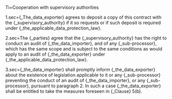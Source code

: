 Ti=Cooperation with supervisory authorities

1.sec={_The_data_exporter} agrees to deposit a copy of this contract with the {_supervisory_authority} if it so requests or if such deposit is required under {_the_applicable_data_protection_law}.

2.sec=The {_parties} agree that the {_supervisory_authority} has the right to conduct an audit of {_the_data_importer}, and of any {_sub-processor}, which has the same scope and is subject to the same conditions as would apply to an audit of {_the_data_exporter} under {_the_applicable_data_protection_law}.

3.sec={_the_data_importer} shall promptly inform {_the_data_exporter} about the existence of legislation applicable to it or any {_sub-processor} preventing the conduct of an audit of {_the_data_importer}, or any {_sub-processor}, pursuant to paragraph 2. In such a case {_the_data_exporter} shall be entitled to take the measures foreseen in {_Clause} 5(b).
